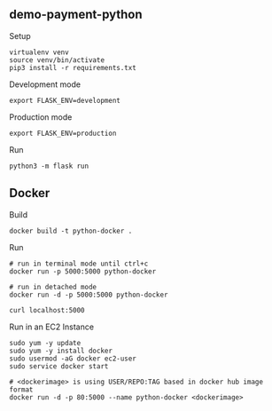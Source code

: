 ## demo-payment-python

Setup
```
virtualenv venv
source venv/bin/activate
pip3 install -r requirements.txt
```

Development mode
```
export FLASK_ENV=development
```

Production mode
```
export FLASK_ENV=production
```

Run
```
python3 -m flask run
```

## Docker
Build
```
docker build -t python-docker .
```
Run
```
# run in terminal mode until ctrl+c
docker run -p 5000:5000 python-docker

# run in detached mode
docker run -d -p 5000:5000 python-docker

curl localhost:5000
```

Run in an EC2 Instance
```
sudo yum -y update
sudo yum -y install docker
sudo usermod -aG docker ec2-user
sudo service docker start

# <dockerimage> is using USER/REPO:TAG based in docker hub image format
docker run -d -p 80:5000 --name python-docker <dockerimage>
```